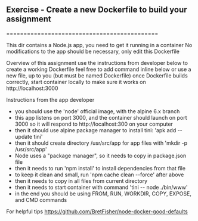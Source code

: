## Exercise - Create a new Dockerfile to build your assignment
============================================

This dir contains a Node.js app, you need to get it running in a container
No modifications to the app should be necessary, only edit this Dockerfile

Overview of this assignment
use the instructions from developer below to create a working Dockerfile
feel free to add command inline below or use a new file, up to you (but must be named Dockerfile)
once Dockerfile builds correctly, start container locally to make sure it works on http://localhost:3000



Instructions from the app developer
- you should use the 'node' official image, with the alpine 6.x branch
- this app listens on port 3000, and the container should launch on port 3000
   so it will respond to http://localhost:300 on your computer
- then it should use alpine package manager to install tini: 'apk add --update tini'
- then it should create directory /usr/src/app for app files with 'mkdir -p /usr/src/app'
- Node uses a "package manager", so it needs to copy in package.json file
- then it needs to run 'npm install' to install dependencies from that file
- to keep it clean and small, run 'npm cache clean --force' after above
- then it needs to copy in all files from current directory
- then it needs to start container with command 'tini -- node ./bin/www'
- in the end you should be using FROM, RUN, WORKDIR, COPY, EXPOSE, and CMD commands

For helpful tips
https://github.com/BretFisher/node-docker-good-defaults
